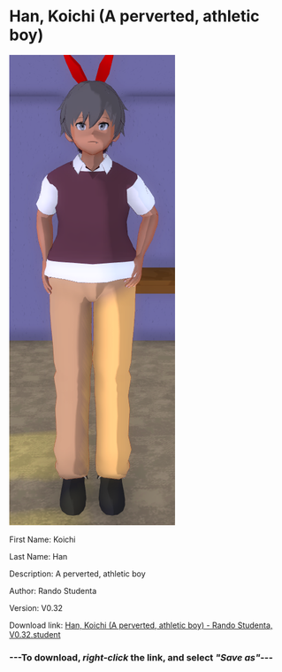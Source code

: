 # Han, Koichi (A perverted, athletic boy)

<img src = "https://raw.githubusercontent.com/Arbiter1223/Daigaku-Gurashi-Custom-Students/master/Students/Files/Han%2C%20Koichi%20(A%20perverted%2C%20athletic%20boy).png">

First Name: Koichi

Last Name: Han

Description: A perverted, athletic boy

Author: Rando Studenta

Version: V0.32

Download link: <a href="https://raw.githubusercontent.com/Arbiter1223/Daigaku-Gurashi-Custom-Students/master/Students/Files/Han%2C%20Koichi%20(A%20perverted%2C%20athletic%20boy)%20-%20Rando%20Studenta%2C%20V0.32.student">Han, Koichi (A perverted, athletic boy) - Rando Studenta, V0.32.student</a>

### ---**To download, _right-click_ the link, and select _"Save as"_**---
